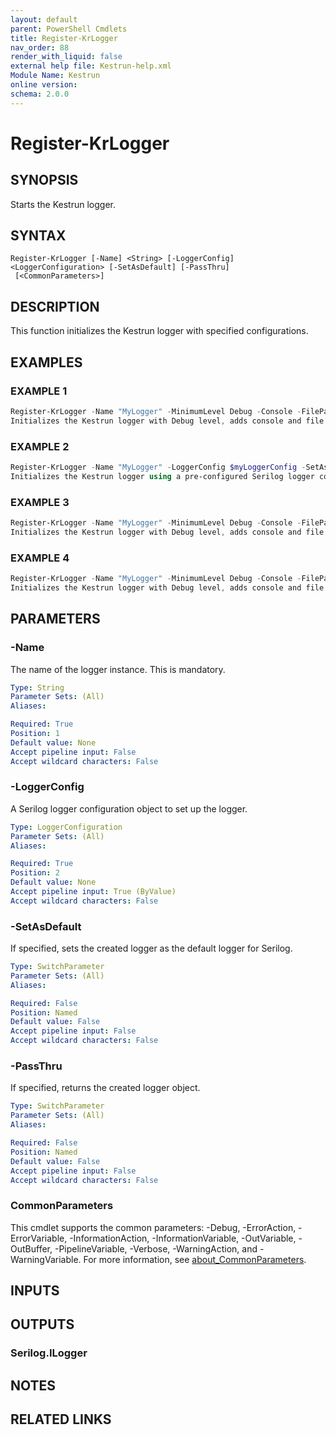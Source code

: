 ```yaml
---
layout: default
parent: PowerShell Cmdlets
title: Register-KrLogger
nav_order: 88
render_with_liquid: false
external help file: Kestrun-help.xml
Module Name: Kestrun
online version:
schema: 2.0.0
---
```


# Register-KrLogger

## SYNOPSIS
Starts the Kestrun logger.

## SYNTAX

```
Register-KrLogger [-Name] <String> [-LoggerConfig] <LoggerConfiguration> [-SetAsDefault] [-PassThru]
 [<CommonParameters>]
```

## DESCRIPTION
This function initializes the Kestrun logger with specified configurations.

## EXAMPLES

### EXAMPLE 1
```powershell
Register-KrLogger -Name "MyLogger" -MinimumLevel Debug -Console -FilePath "C:\Logs\kestrun.log" -FileRollingInterval Day -SetAsDefault
Initializes the Kestrun logger with Debug level, adds console and file sinks, sets the logger as default, and returns the logger object.
```

### EXAMPLE 2
```powershell
Register-KrLogger -Name "MyLogger" -LoggerConfig $myLoggerConfig -SetAsDefault
Initializes the Kestrun logger using a pre-configured Serilog logger configuration object and sets it as the default logger.
```

### EXAMPLE 3
```powershell
Register-KrLogger -Name "MyLogger" -MinimumLevel Debug -Console -FilePath "C:\Logs\kestrun.log" -FileRollingInterval Day -SetAsDefault
Initializes the Kestrun logger with Debug level, adds console and file sinks, sets the logger as default, and returns the logger object.
```

### EXAMPLE 4
```powershell
Register-KrLogger -Name "MyLogger" -MinimumLevel Debug -Console -FilePath "C:\Logs\kestrun.log" -FileRollingInterval Day -SetAsDefault
Initializes the Kestrun logger with Debug level, adds console and file sinks, sets the logger as default, and returns the logger object.
```

## PARAMETERS

### -Name
The name of the logger instance.
This is mandatory.

```yaml
Type: String
Parameter Sets: (All)
Aliases:

Required: True
Position: 1
Default value: None
Accept pipeline input: False
Accept wildcard characters: False
```

### -LoggerConfig
A Serilog logger configuration object to set up the logger.

```yaml
Type: LoggerConfiguration
Parameter Sets: (All)
Aliases:

Required: True
Position: 2
Default value: None
Accept pipeline input: True (ByValue)
Accept wildcard characters: False
```

### -SetAsDefault
If specified, sets the created logger as the default logger for Serilog.

```yaml
Type: SwitchParameter
Parameter Sets: (All)
Aliases:

Required: False
Position: Named
Default value: False
Accept pipeline input: False
Accept wildcard characters: False
```

### -PassThru
If specified, returns the created logger object.

```yaml
Type: SwitchParameter
Parameter Sets: (All)
Aliases:

Required: False
Position: Named
Default value: False
Accept pipeline input: False
Accept wildcard characters: False
```

### CommonParameters
This cmdlet supports the common parameters: -Debug, -ErrorAction, -ErrorVariable, -InformationAction, -InformationVariable, -OutVariable, -OutBuffer, -PipelineVariable, -Verbose, -WarningAction, and -WarningVariable. For more information, see [about_CommonParameters](http://go.microsoft.com/fwlink/?LinkID=113216).

## INPUTS

## OUTPUTS

### Serilog.ILogger
## NOTES

## RELATED LINKS

